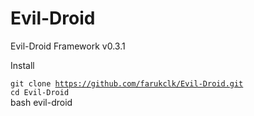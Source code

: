 # Evil-Droid
Evil-Droid Framework  v0.3.1


Install

<code>git clone https://github.com/farukclk/Evil-Droid.git</code></br>
<code>cd Evil-Droid</code><br>
bash evil-droid<br>

